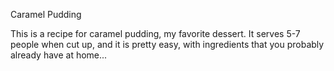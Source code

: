 Caramel Pudding

This is a recipe for caramel pudding, my favorite dessert. It serves 5-7 people when cut up, and it is pretty easy, with ingredients that you probably already have at home...